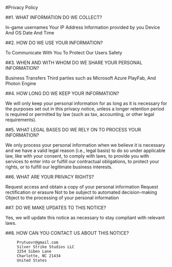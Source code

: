 #Privacy Policy

##1. WHAT INFORMATION DO WE COLLECT?


In-game usernames
Your IP Address
Information provided by you
Device And OS
Date And Time

##2. HOW DO WE USE YOUR INFORMATION?

To Communicate With You
To Protect Our Users Safety

##3. WHEN AND WITH WHOM DO WE SHARE YOUR PERSONAL 
INFORMATION?

Business Transfers
Third parties such as Microsoft Azure PlayFab, And Photon Engine

##4. HOW LONG DO WE KEEP YOUR INFORMATION?

We will only keep your personal information for as long as it is necessary for the purposes set out in this privacy notice, unless a longer retention period is required or permitted by law (such as tax, accounting, or other legal requirements).

##5. WHAT LEGAL BASES DO WE RELY ON TO PROCESS YOUR INFORMATION?

We only process your personal information when we believe it is necessary and we have a valid legal reason (i.e., legal basis) to do so under applicable law, like with your consent, to comply with laws, to provide you with services to enter into or fulfill our contractual obligations, to protect your rights, or to fulfill our legitimate business interests.

##6. WHAT ARE YOUR PRIVACY RIGHTS?

Request access and obtain a copy of your personal information
Request rectification or erasure
Not to be subject to automated decision-making
Object to the processing of your personal information

##7. DO WE MAKE UPDATES TO THIS NOTICE?

Yes, we will update this notice as necessary to stay compliant with relevant laws.

##8. HOW CAN YOU CONTACT US ABOUT THIS NOTICE?

         Prutuovr@gmail.com
         Silver Strike Studios LLC
         3254 Siben Lane
         Charlotte, NC 21434
         United States
